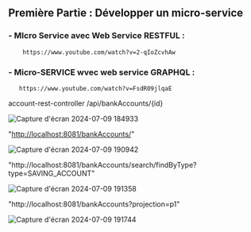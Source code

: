 ## Première Partie : Développer un micro-service
  ### - MIcro Service avec Web Service RESTFUL : 
        https://www.youtube.com/watch?v=2-qIoZcvhAw
  ### - Micro-SERVICE wvec web service GRAPHQL :  
       https://www.youtube.com/watch?v=FsdR09jlqaE


account-rest-controller
/api/bankAccounts/{id}

![Capture d'écran 2024-07-09 184933](https://github.com/a-alhaouil/TP_SD/assets/152272492/9e245635-b813-4448-9049-cc6b8b2f80b5)

"[http://localhost:8081/bankAccounts/](http://localhost:8081/bankAccounts?page=0&size=2)"

![Capture d'écran 2024-07-09 190942](https://github.com/a-alhaouil/TP_SD/assets/152272492/e377156d-7dc0-4601-bb07-d322529b5960)

"http://localhost:8081/bankAccounts/search/findByType?type=SAVING_ACCOUNT"

![Capture d'écran 2024-07-09 191358](https://github.com/a-alhaouil/TP_SD/assets/152272492/9a111a31-ecec-4058-95ce-2c1bb0be1c66)

"http://localhost:8081/bankAccounts?projection=p1"

![Capture d'écran 2024-07-09 191744](https://github.com/a-alhaouil/TP_SD/assets/152272492/5386fa86-9c4e-4a27-baf6-78ceb1e60ba4)
